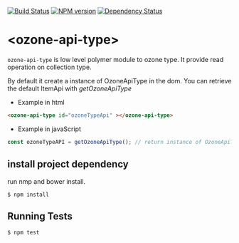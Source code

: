 [![Build Status](https://travis-ci.org/taktik/ozone-api-type.svg?branch=master)](https://travis-ci.org/taktik/ozone-api-type)
[![NPM version][npm-image]][npm-url]
 [![Dependency Status][daviddm-image]][daviddm-url]

# \<ozone-api-type\>

 `ozone-api-type` is low level polymer module to ozone type.
 It provide read operation on collection type.

 By default it create a instance of OzoneApiType in the dom.
 You can retrieve the default ItemApi with *getOzoneApiType*

* Example in html
```html
<ozone-api-type id="ozoneTypeApi" ></ozone-api-type>
```
* Example in javaScript
```javaScript
const ozoneTypeAPI = getOzoneApiType(); // return instance of OzoneApiType located in the dom
```

## install project dependency

run nmp and bower install.
```
$ npm install
```


## Running Tests

```
$ npm test
```

[npm-image]: https://badge.fury.io/js/ozone-api-type.svg
[npm-url]: https://npmjs.org/package/ozone-api-type
[daviddm-image]: https://david-dm.org/taktik/ozone-api-type.svg?theme=shields.io
[daviddm-url]: https://david-dm.org/taktik/ozone-api-type